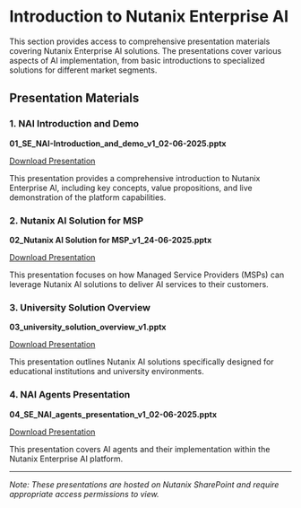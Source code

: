 

# Introduction to Nutanix Enterprise AI

This section provides access to comprehensive presentation materials covering Nutanix Enterprise AI solutions. The presentations cover various aspects of AI implementation, from basic introductions to specialized solutions for different market segments.

## Presentation Materials

### 1. NAI Introduction and Demo
**01_SE_NAI-Introduction_and_demo_v1_02-06-2025.pptx**

[Download Presentation](https://nutanixinc-my.sharepoint.com/:p:/r/personal/husain_ebrahim_nutanix_com/Documents/workshops/se_nai_workshop/slides/01_SE_NAI-Introduction_and_demo_v1_02-06-2025.pptx?d=w07ba20f1690a4c339be817365a1cfb4f&csf=1&web=1&e=lKl4zi)

This presentation provides a comprehensive introduction to Nutanix Enterprise AI, including key concepts, value propositions, and live demonstration of the platform capabilities.

### 2. Nutanix AI Solution for MSP
**02_Nutanix AI Solution for MSP_v1_24-06-2025.pptx**

[Download Presentation](https://nutanixinc-my.sharepoint.com/:p:/r/personal/husain_ebrahim_nutanix_com/Documents/workshops/se_nai_workshop/slides/02_Nutanix%20AI%20Solution%20for%20MSP_v1_24-06-2025.pptx?d=w8a53843e406846388f56ffc3d1cee400&csf=1&web=1&e=HG0yPb)

This presentation focuses on how Managed Service Providers (MSPs) can leverage Nutanix AI solutions to deliver AI services to their customers.

### 3. University Solution Overview
**03_university_solution_overview_v1.pptx**

[Download Presentation](https://nutanixinc-my.sharepoint.com/:p:/r/personal/husain_ebrahim_nutanix_com/Documents/workshops/se_nai_workshop/slides/03_university_solution_overview_v1.pptx?d=waa7880b48cc247c58c4701866a1aeedd&csf=1&web=1&e=OVf82Y)

This presentation outlines Nutanix AI solutions specifically designed for educational institutions and university environments.

### 4. NAI Agents Presentation
**04_SE_NAI_agents_presentation_v1_02-06-2025.pptx**

[Download Presentation](https://nutanixinc-my.sharepoint.com/:p:/r/personal/husain_ebrahim_nutanix_com/Documents/workshops/se_nai_workshop/slides/04_SE_NAI_agents_presentation_v1_02-06-2025.pptx?d=w4bd6b456c34c47ad8077571c0f933467&csf=1&web=1&e=PtqdUN)

This presentation covers AI agents and their implementation within the Nutanix Enterprise AI platform.

---

*Note: These presentations are hosted on Nutanix SharePoint and require appropriate access permissions to view.*
